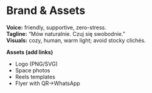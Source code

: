 # Brand & Assets

**Voice:** friendly, supportive, zero-stress.  
**Tagline:** “Mów naturalnie. Czuj się swobodnie.”  
**Visuals:** cozy, human, warm light; avoid stocky clichés.

**Assets (add links)**
- Logo (PNG/SVG)
- Space photos
- Reels templates
- Flyer with QR→WhatsApp
